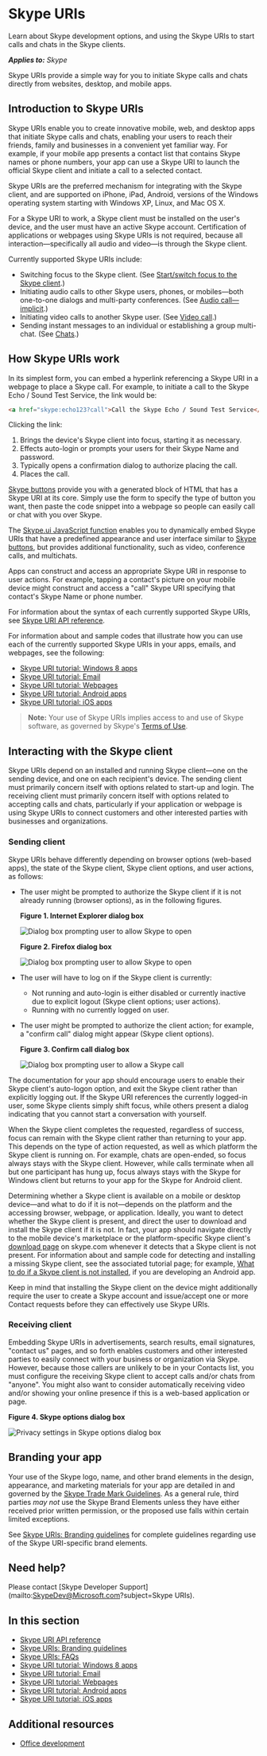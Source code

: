 
# Skype URIs

Learn about Skype development options, and using the Skype URIs to start calls and chats in the Skype clients.


 _**Applies to:** Skype_

Skype URIs provide a simple way for you to initiate Skype calls and chats directly from websites, desktop, and mobile apps.


## Introduction to Skype URIs

Skype URIs enable you to create innovative mobile, web, and desktop apps that initiate Skype calls and chats, 
enabling your users to reach their friends, family and businesses in a convenient yet familiar way. For example, 
if your mobile app presents a contact list that contains Skype names or phone numbers, your app can use a Skype URI to 
launch the official Skype client and initiate a call to a selected contact.

Skype URIs are the preferred mechanism for integrating with the Skype client, and are supported on iPhone, iPad, Android, 
versions of the Windows operating system starting with Windows XP, Linux, and Mac OS X.

For a Skype URI to work, a Skype client must be installed on the user's device, and the user must have an active Skype 
account. Certification of applications or webpages using Skype URIs is not required, because all interaction—specifically 
all audio and video—is through the Skype client.

Currently supported Skype URIs include:


* Switching focus to the Skype client. (See [Start/switch focus to the Skype client](SkypeURIAPIReference#focus).)
* Initiating audio calls to other Skype users, phones, or mobiles—both one-to-one dialogs and multi-party conferences. (See [Audio call—implicit](SkypeURIAPIReference#call).)
* Initiating video calls to another Skype user. (See [Video call](SkypeURIAPIReference#video).)
* Sending instant messages to an individual or establishing a group multi-chat. (See [Chats](SkypeURIAPIReference#chats).)

## How Skype URIs work

In its simplest form, you can embed a hyperlink referencing a Skype URI in a webpage to place a Skype call. For example, 
to initiate a call to the Skype Echo / Sound Test Service, the link would be:


```html
<a href="skype:echo123?call">Call the Skype Echo / Sound Test Service</a>
```

Clicking the link:


1. Brings the device's Skype client into focus, starting it as necessary.
1. Effects auto-login or prompts your users for their Skype Name and password.
1. Typically opens a confirmation dialog to authorize placing the call.
1. Places the call.


[Skype buttons](http://www.skype.com/en/features/skype-buttons/create-skype-buttons/) provide you with a generated 
block of HTML that has a Skype URI at its core. Simply use the form to specify the type of button you want, then 
paste the code snippet into a webpage so people can easily call or chat with you over Skype.

The [Skype.ui JavaScript function](SkypeURItutorial_Webpages#skypeui) enables you to dynamically embed Skype URIs 
that have a predefined appearance and user interface similar to [Skype buttons](http://www.skype.com/en/features/skype-buttons/create-skype-buttons/), 
but provides additional functionality, such as video, conference calls, and multichats.

Apps can construct and access an appropriate Skype URI in response to user actions. For example, tapping a contact's 
picture on your mobile device might construct and access a "call" Skype URI specifying that contact's Skype Name or 
phone number.

For information about the syntax of each currently supported Skype URIs, see [Skype URI API reference](SkypeURIAPIReference.md).

For information about and sample codes that illustrate how you can use each of the currently supported Skype URIs in 
your apps, emails, and webpages, see the following:


* [Skype URI tutorial: Windows 8 apps](SkypeURITutorial_Windows8Apps.md)
* [Skype URI tutorial: Email](SkypeURITutorial_Email.md)
* [Skype URI tutorial: Webpages](SkypeURItutorial_Webpages.md)
* [Skype URI tutorial: Android apps](SkypeURITutorial_AndroidApps.md)
* [Skype URI tutorial: iOS apps](SkypeURITutorial_iOSApps.md)


>**Note:**  Your use of Skype URIs implies access to and use of Skype software, as governed by Skype's 
[Terms of Use](http://www.skype.com/go/tou/).


## Interacting with the Skype client

Skype URIs depend on an installed and running Skype client—one on the sending device, and one on each recipient's device. 
The sending client must primarily concern itself with options related to start-up and login. The receiving client must 
primarily concern itself with options related to accepting calls and chats, particularly if your application or webpage 
is using Skype URIs to connect customers and other interested parties with businesses and organizations.


### Sending client

Skype URIs behave differently depending on browser options (web-based apps), the state of the Skype client, 
Skype client options, and user actions, as follows:


* The user might be prompted to authorize the Skype client if it is not already running (browser options), as in the following figures.

    **Figure 1. Internet Explorer dialog box**

    ![Dialog box prompting user to allow Skype to open](images/skypeUri_AllowProgramOpen_IE.png)

    **Figure 2. Firefox dialog box**

    ![Dialog box prompting user to allow Skype to open](images/skypeUri_AllowProgramOpen_Android.png)

* The user will have to log on if the Skype client is currently:

  * Not running and auto-login is either disabled or currently inactive due to explicit logout (Skype client options; user actions).
  * Running with no currently logged on user.
* The user might be prompted to authorize the client action; for example, a "confirm call" dialog might appear (Skype client options).

    **Figure 3. Confirm call dialog box**

    ![Dialog box prompting user to allow a Skype call](images/skypeUri_AllowCall.png)

The documentation for your app should encourage users to enable their Skype client's auto-logon option, and exit the Skype 
client rather than explicitly logging out. If the Skype URI references the currently logged-in user, some Skype clients 
simply shift focus, while others present a dialog indicating that you cannot start a conversation with yourself.

When the Skype client completes the requested, regardless of success, focus can remain with the Skype client rather than 
returning to your app. This depends on the type of action requested, as well as which platform the Skype client is running 
on. For example, chats are open-ended, so focus always stays with the Skype client. However, while calls terminate when all 
but one participant has hung up, focus always stays with the Skype for Windows client but returns to your app for the Skype 
for Android client.

Determining whether a Skype client is available on a mobile or desktop device—and what to do if it is not—depends on the 
platform and the accessing browser, webpage, or application. Ideally, you want to detect whether the Skype client is 
present, and direct the user to download and install the Skype client if it is not. In fact, your app should navigate 
directly to the mobile device's marketplace or the platform-specific Skype client's [download page](http://www.skype.com/go/download) 
on skype.com whenever it detects that a Skype client is not present. For information about and sample code for detecting 
and installing a missing Skype client, see the associated tutorial page; for example, [What to do if a Skype client is not installed](SkypeURITutorial_AndroidApps#What_client), 
if you are developing an Android app.

Keep in mind that installing the Skype client on the device might additionally require the user to create a Skype account 
and issue/accept one or more Contact requests before they can effectively use Skype URIs.


### Receiving client

Embedding Skype URIs in advertisements, search results, email signatures, "contact us" pages, and so forth enables customers 
and other interested parties to easily connect with your business or organization via Skype. However, because those callers 
are unlikely to be in your Contacts list, you must configure the receiving Skype client to accept calls and/or chats from 
"anyone". You might also want to consider automatically receiving video and/or showing your online presence if this is a 
web-based application or page.

**Figure 4. Skype options dialog box**

![Privacy settings in Skype options dialog box](images/skypeUri_PrivacySettings.png)


## Branding your app

Your use of the Skype logo, name, and other brand elements in the design, appearance, and marketing materials for your app 
are detailed in and governed by the [Skype Trade Mark Guidelines](http://www.skype.com/en/legal/brand-guidelines/). As a 
general rule, third parties  _may not_ use the Skype Brand Elements unless they have either received prior written 
permission, or the proposed use falls within certain limited exceptions.

See [Skype URIs: Branding guidelines](SkypeURIs_BrandingGuidelines.md) for complete guidelines regarding use of the 
Skype URI-specific brand elements.


## Need help?

Please contact [Skype Developer Support](mailto:SkypeDev@Microsoft.com?subject=Skype URIs).


## In this section


* [Skype URI API reference](SkypeURIAPIReference.md)
* [Skype URIs: Branding guidelines](SkypeURIs_BrandingGuidelines.md)
* [Skype URIs: FAQs](SkypeURIs_FAQs.md)
* [Skype URI tutorial: Windows 8 apps](SkypeURITutorial_Windows8Apps.md)
* [Skype URI tutorial: Email](SkypeURITutorial_Email.md)
* [Skype URI tutorial: Webpages](SkypeURItutorial_Webpages.md)
* [Skype URI tutorial: Android apps](SkypeURITutorial_AndroidApps.md)
* [Skype URI tutorial: iOS apps](SkypeURITutorial_iOSApps.md)


## Additional resources

* [Office development](http://msdn.microsoft.com/library/7f24db34-c1ad-4a83-a9bd-3c85a39c0bd8%28Office.15%29.aspx)

